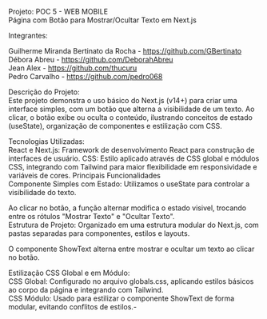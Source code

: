 
Projeto: POC 5 - WEB MOBILE<br/>
Página com Botão para Mostrar/Ocultar Texto em Next.js


Integrantes:

Guilherme Miranda Bertinato da Rocha - https://github.com/GBertinato <br/>
Débora Abreu - https://github.com/DeborahAbreu <br/>
Jean Alex - https://github.com/thucuru <br/>
Pedro Carvalho - https://github.com/pedro068 <br/>

Descrição do Projeto: <br/>
Este projeto demonstra o uso básico do Next.js (v14+) para criar uma interface simples, com um botão que alterna a visibilidade de um texto. Ao clicar, o botão exibe ou oculta o conteúdo, ilustrando conceitos de estado (useState), organização de componentes e estilização com CSS.<br/>

Tecnologias Utilizadas: <br/>
React e Next.js: Framework de desenvolvimento React para construção de interfaces de usuário.
CSS: Estilo aplicado através de CSS global e módulos CSS, integrando com Tailwind para maior flexibilidade em responsividade e variáveis de cores.
Principais Funcionalidades <br/>
Componente Simples com Estado: Utilizamos o useState para controlar a visibilidade do texto. <br/>

Ao clicar no botão, a função alternar modifica o estado visivel, trocando entre os rótulos "Mostrar Texto" e "Ocultar Texto".<br/>
Estrutura de Projeto: Organizado em uma estrutura modular do Next.js, com pastas separadas para componentes, estilos e layouts.<br/>

O componente ShowText alterna entre mostrar e ocultar um texto ao clicar no botão.<br/>

Estilização CSS Global e em Módulo:<br/>
CSS Global: Configurado no arquivo globals.css, aplicando estilos básicos ao corpo da página e integrando com Tailwind.<br/>
CSS Módulo: Usado para estilizar o componente ShowText de forma modular, evitando conflitos de estilos.-
